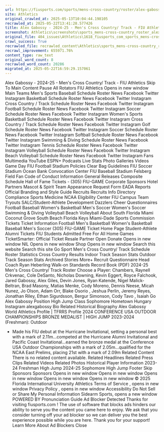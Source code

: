 ```yaml
---
url: https://fiusports.com/sports/mens-cross-country/roster/alex-gabossy/12741
site: Athletics
original_crawled_at: 2025-05-13T10:04:44.198105
recrawled_at: 2025-05-22T13:41:28.577426
title: Alex Gabossy - 2024-25 - Men's Cross Country/ Track - FIU Athletics
screenshot: Athletics\screenshots\sports_mens-cross-country_roster_alex-gabossy_12741_20250522134128.png
original_file: 404_issues\Athletics\1618_fiusports_com_sports_mens-cross-country_roster_alex-gabossy_12741.md
crawl_success: True
recrawled_file: recrawled_content\Athletics\sports_mens-cross-country_roster_alex-gabossy_12741_20250522134128.md
recrawl_improvement: 655971.76%
content_type: raw_text
original_word_count: 8
recrawled_word_count: 20286
migrated_at: 2025-05-22T16:59:29.157061
---
```


Alex Gabossy - 2024-25 - Men's Cross Country/ Track - FIU Athletics
Skip To Main Content
Pause All Rotators
FIU Athletics
Opens in new window
Main
Teams
Men's Sports
Baseball
Schedule
Roster
News
Facebook
Twitter
Instagram
Basketball
Schedule
Roster
News
Facebook
Twitter
Instagram
Cross Country / Track
Schedule
Roster
News
Facebook
Twitter
Instagram
Football
Schedule
Roster
News
Facebook
Twitter
Instagram
Soccer
Schedule
Roster
News
Facebook
Twitter
Instagram
Women's Sports
Basketball
Schedule
Roster
News
Facebook
Twitter
Instagram
Cross Country / Track
Schedule
Roster
News
Facebook
Twitter
Instagram
Golf
Schedule
Roster
News
Facebook
Twitter
Instagram
Soccer
Schedule
Roster
News
Facebook
Twitter
Instagram
Softball
Schedule
Roster
News
Facebook
Twitter
Instagram
Swimming & Diving
Schedule
Roster
News
Facebook
Twitter
Instagram
Tennis
Schedule
Roster
News
Facebook
Twitter
Instagram
Volleyball
Schedule
Roster
News
Facebook
Twitter
Instagram
Beach Volleyball
Schedule
Roster
News
Facebook
Twitter
Instagram
Fans
Multimedia
YouTube
ESPN+
Podcasts
Live Stats
Photo Galleries
Videos
Game Day
FIU Football Stadium Policies
Clear Bag Guidelines
FIU Soccer Stadium
Ocean Bank Convocation Center
FIU Baseball Stadium
Felsberg Field
Fan Code of Conduct
Information
General Releases
Composite Schedule
Hall of Fame
Tickets - (305) FIU-GAME
Corporate Sponsors
Hotel Partners
Mascot & Spirit Team Appearance Request Form
EADA Reports
Official Branding and Style Guide
Recruits
Recruits Info
Directory
Compliance
Sports Medicine
NCAA Eligibility Center
FIU Campus
Team Tryouts
SALC/Student-Athlete Development
Dazzlers
Cheer
Questionnaires
Football
Baseball
Women's Basketball
Men's Soccer
Women's Soccer
Swimming & Diving
Volleyball
Beach Volleyball
About South Florida
Miami
Coconut Grove
South Beach
Florida Keys
Miami-Dade Sports Commission
Tickets
Ticket Information
Football
Men's Basketball
Women's Basketball
Baseball
Men's Soccer
(305) FIU-GAME
Ticket Home Page
Student-Athlete Alumni Tickets
FIU Students Admitted Free For All Home Games
TicketSmarter: Official Ticket Resale Partner
Open
Donate
Opens in new window
NIL
Opens in new window
Shop
Opens in new window
Search this website
Search this site
Go
Sport
Men's Cross Country/ Track
Schedule
Roster
Statistics
Cross Country Results
Indoor Track Season Stats
Outdoor Track Season Stats
Archived Stories
More+
Recruit Questionnaire
Head Coach Ryan Heberling
Walk-on Standards
Record Book (PDF)
2024-25 Men's Cross Country/ Track Roster
Choose a Player:
Chambers, Raynell
Crkvenac, Cole
DeSanto, Nicholas
Downing, Kevin
Eggert, Royce
Falchook, Jared
Gabossy, Alex
Giles, Devin
Jones, Ryan
Katende, Nigel
Malick-Beltran, Brad
Masony, Matias
Menke, Cody
Moreno, Dennis
Neese, Micah
Nunez, Jo
Olson, Adam
Orr, Blake
Osorio , Jeshua
Perlin, Jeremy
Reyes, Jonathan
Riley, Ethan
Sigurdsson, Bergur
Simonson, Cody
Tavo , Isaiah
Go
Alex
Gabossy
Position
High Jump
Class
Sophomore
Hometown
Hungary
Instagram
alexgabossy
Bio
Related
Historical
Biography
Alex Gabossy World Athletics Profile
|
TFRRS Profile
2024 CONFERENCE USA OUTDOOR CHAMPIONSHIPS BRONZE MEDALIST | HIGH JUMP
2023-2024 (Freshman): Outdoor
- Made his FIU debut at the Hurricane Invitational, setting a personal best with a mark of 2.11m...competed at the Hurricane Alumni Invitational and Pacific Coast Invitational...earned the bronze medal at the Conference USA Outdoor Championships with a mark of 2.05m...qualified for the NCAA East Prelims, placing 21st with a mark of 2.09m
Related Content
There is no related content available.
Related Headlines
Related Press Clips
Related Videos
Related Photos
Historical Player Information
2023-24
Freshman
High Jump
2024-25
Sophomore
High Jump
Footer
Skip Sponsors
Sponsors
Opens in new window
Opens in new window
Opens in new window
Opens in new window
Opens in new window
© 2025 Florida International University Athletics
Terms of Service
, opens in new window
Privacy Policy
, opens in new window
Accessibility
Do Not Sell or Share My Personal Information
Sidearm Sports, opens a new window
POWERED BY
Pronunciation Guide
Ad Blocker Detected
Thanks for visiting
fiusports.com
!
The use of software that blocks ads hinders our ability to serve you the content you came here to enjoy.
We ask that you consider turning off your ad blocker so we can deliver you the best experience possible while you are here.
Thank you for your support!
Learn More About Ad Blockers
Close